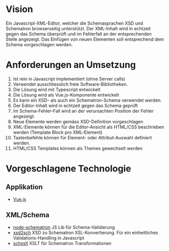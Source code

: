 # Vision

Ein Javascript-XML-Editor, welcher die Schemasprachen XSD und Schematron browserseitig unterstützt. Der XML-Inhalt wird in echtzeit gegen das Schema überprüft und im Fehlerfall an der entsprechenden Stelle angezeigt. Das Einfügen von neuen Elementen soll entsprechend dem Schema vorgeschlagen werden. 

# Anforderungen an Umsetzung

1. Ist rein in Javascript implementiert (ohne Server calls)
2. Verwendet ausschliesslich freie Software-Bibliotheken. 
3. Die Lösung wird mit Typescript entwickelt
4. Die Lösung wird als Vue.js-Komponente entwickelt
5. Es kann ein XSD- als auch ein Schematron-Schema verwendet werden.
6. Der Editor-Inhalt wird in echtzeit gegen das Schema geprüft
7. Im Schema-Fehler-Fall wird an der verursachten Position der Fehler angezeigt.
8. Neue Elemente werden gemäss XSD-Definition vorgeschlagen
9. XML-Elemente können für die Editor-Ansicht als HTML/CSS beschrieben werden (Template Block pro XML-Element)
10. Tastenbefehle können für Element- oder Attribut-Auswahl definiert werden.
11. HTML/CSS Templates können als Themes gewechselt werden

# Vorgeschlagene Technologie

## Applikation

- [Vue.js](https://vuejs.org/)

## XML/Schema

- [node-schematron](https://www.npmjs.com/package/node-schematron) JS Lib für Schema-Validierung
- [xsd2sch](https://github.com/Schematron/schematron/tree/master/trunk/xsd2sch) XSD zu Schematron XSL-Konvertierung. Für ein einheitliches Validations-Handling in Javascript
- [schxslt](https://github.com/schxslt/schxslt/releases) XSLT für Schematron Transformationen
